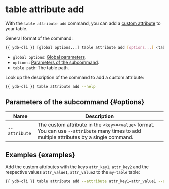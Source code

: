 # table attribute add

With the `table attribute add` command, you can add a [custom attribute](../../concepts/datamodel/table.md#users-attr) to your table.

General format of the command:

```bash
{{ ydb-cli }} [global options...] table attribute add [options...] <table path>
```

* `global options`: [Global parameters](commands/global-options.md).
* `options`: [Parameters of the subcommand](#options).
* `table path`: The table path.

Look up the description of the command to add a custom attribute:

```bash
{{ ydb-cli }} table attribute add --help
```

## Parameters of the subcommand {#options}

| Name | Description |
---|---
| `--attribute` | The custom attribute in the `<key>=<value>` format. You can use `--attribute` many times to add multiple attributes by a single command. |

## Examples {examples}

Add the custom attributes with the keys `attr_key1`, `attr_key2` and the respective values `attr_value1`, `attr_value2` to the `my-table` table:

```bash
{{ ydb-cli }} table attribute add --attribute attr_key1=attr_value1 --attribute attr_key2=attr_value2 my-table
```